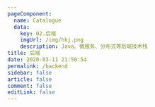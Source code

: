 ```yaml
---
pageComponent:
  name: Catalogue
  data:
    key: 02.后端
    imgUrl: /img/hkj.png
    description: Java、微服务、分布式等后端技术栈
title: 后端
date: 2020-03-11 21:50:54
permalink: /backend
sidebar: false
article: false
comment: false
editLink: false
---
```

